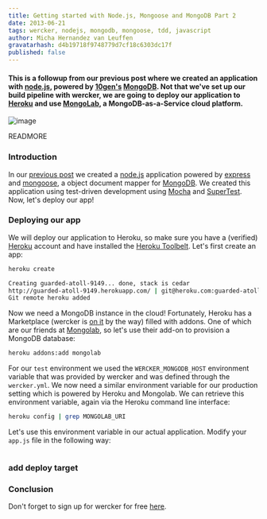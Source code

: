 ```yaml
---
title: Getting started with Node.js, Mongoose and MongoDB Part 2
date: 2013-06-21
tags: wercker, nodejs, mongodb, mongoose, tdd, javascript
author: Micha Hernandez van Leuffen
gravatarhash: d4b19718f9748779d7cf18c6303dc17f
published: false
---
```


<h4 class="subheader">
  This is a followup from our previous post where we created an application with <a href="http://nodejs.org">node.js</a>, powered by <a href="http://www.10gen.com/">10gen's</a> <a href="http://mongodb.org">MongoDB</a>. Not that we've set up our build pipeline with wercker, we are going to deploy our application to <a href="http://heroku.com">Heroku</a> and use <a href="http://mongolab.com">MongoLab</a>, a MongoDB-as-a-Service cloud platform.
</h4>

![image](http://f.cl.ly/items/18081Z1D403n3t0L0S2Y/wercker%2Bmongolab%2Bnode.jpg)

READMORE

### Introduction

In our [previous post](http://blog.wercker.com/2013/06/20/Getting-started-with-Node-Mongoose-MongoDB-Part1.html) we created a [node.js](http://nodejs.org) application powered by [express](http://expressjs.com) and [mongoose](http://mongoosejs.com), a object document mapper for [MongoDB](http://mongodb.org). We created this application using test-driven development using [Mocha](http://visionmedia.github.io/mocha/) and [SuperTest](https://github.com/visionmedia/supertest). Now, let's deploy our app!

### Deploying our app

We will deploy our application to Heroku, so make sure you have a (verified) [Heroku](http://heroku.com) account and have installed the [Heroku Toolbelt](http://toolbelt.heroku.com). Let's first create an app:

``` bash
heroku create

Creating guarded-atoll-9149... done, stack is cedar
http://guarded-atoll-9149.herokuapp.com/ | git@heroku.com:guarded-atoll-9149.git
Git remote heroku added
```
Now we need a MongoDB instance in the cloud! Fortunately, Heroku has a Marketplace (wercker is [on it](http://addons.heroku.com/wercker) by the way) filled with addons. One of which are our friends at [Mongolab](http://mongolab.com), so let's use their add-on to provision a MongoDB database:

``` bash
heroku addons:add mongolab
```

For our `test` environment we used the `WERCKER_MONGODB_HOST` environment variable that was provided by wercker and was defined through the `wercker.yml`. We now need a similar environment variable for our production setting which is powered by Heroku and Mongolab. We can retrieve this environment variable, again via the Heroku command line interface:

``` bash
heroku config | grep MONGOLAB_URI
```
Let's use this environment variable in our actual application. Modify your `app.js` file in the following way:

``` javascript
```
### add deploy target

### Conclusion

Don't forget to sign up for wercker for free [here](https://app.wercker.com/users/new/).
